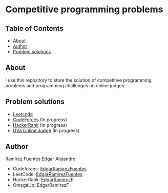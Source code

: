 # Competitive programming problems

## Table of Contents

- [About](#about)
- [Author](#author)
- [Problem solutions](#solutions)

## About <a name = "about"></a>

I use this repository to store the solution of competitive programming problems and programming challenges on online judges.


## Problem solutions <a name = "solutions"></a>
- [Leetcode](./Leetcode)
- [CodeForces](./CodeForces) (In progress)
- [HackerRank](./HackerRank) (In progress)
- [UVa Online Judge](./UVa_online_judge) (In progress)

## Author  <a name = "author"></a>
 Ramírez Fuentes Edgar Alejandro  
 - Codeforces: [EdgarRamirezFuentes](https://codeforces.com/profile/EdgarRamirezFuentes)
 - LeetCode: [EdgarRamirezFuentes](https://leetcode.com/EdgarRamirezFuentes/)
 - HackerRank: [EdgarRamirezF](https://www.hackerrank.com/EdgarRamirezF)
 - OmegaUp: EdgarRamirezF

